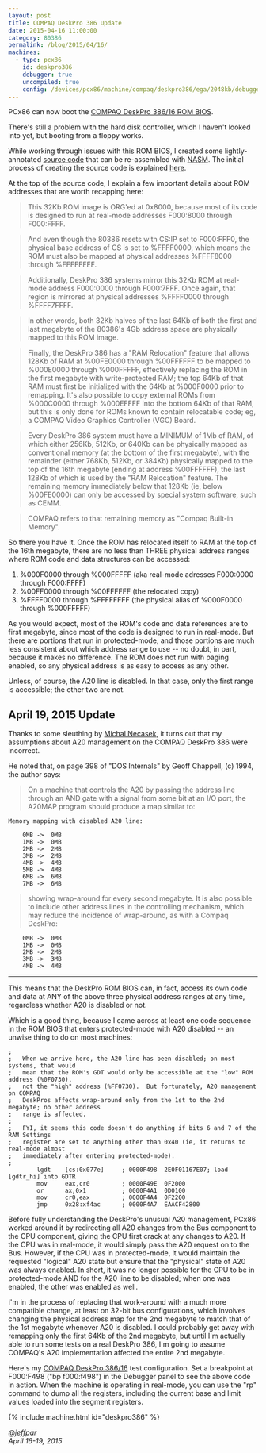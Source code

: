 ```yaml
---
layout: post
title: COMPAQ DeskPro 386 Update
date: 2015-04-16 11:00:00
category: 80386
permalink: /blog/2015/04/16/
machines:
  - type: pcx86
    id: deskpro386
    debugger: true
    uncompiled: true
    config: /devices/pcx86/machine/compaq/deskpro386/ega/2048kb/debugger/machine.xml
---
```


PCx86 can now boot the [COMPAQ DeskPro 386/16 ROM BIOS](/devices/pcx86/rom/compaq/deskpro386/).

There's still a problem with the hard disk controller, which I haven't looked into yet,
but booting from a floppy works.

While working through issues with this ROM BIOS, I created some lightly-annotated
[source code](/devices/pcx86/rom/compaq/deskpro386/1988-01-28/1988-01-28.asm) that can be re-assembled
with [NASM](http://www.nasm.us/).  The initial process of creating the source code is
explained [here](/devices/pcx86/rom/compaq/deskpro386/#recreating-rom-source-code).

At the top of the source code, I explain a few important details about ROM addresses that
are worth recapping here:

> This 32Kb ROM image is ORG'ed at 0x8000, because most of its code is designed to run
at real-mode addresses F000:8000 through F000:FFFF.

> And even though the 80386 resets with CS:IP set to F000:FFF0, the physical base address
of CS is set to %FFFF0000, which means the ROM must also be mapped at physical addresses
%FFFF8000 through %FFFFFFFF.

> Additionally, DeskPro 386 systems mirror this 32Kb ROM at real-mode address F000:0000
through F000:7FFF.  Once again, that region is mirrored at physical addresses %FFFF0000
through %FFFF7FFFF.

> In other words, both 32Kb halves of the last 64Kb of both the first and last megabyte
of the 80386's 4Gb address space are physically mapped to this ROM image.

> Finally, the DeskPro 386 has a "RAM Relocation" feature that allows 128Kb of RAM at
%00FE0000 through %00FFFFFF to be mapped to %000E0000 through %000FFFFF, effectively
replacing the ROM in the first megabyte with write-protected RAM; the top 64Kb of that
RAM must first be initialized with the 64Kb at %000F0000 prior to remapping.  It's also
possible to copy external ROMs from %000C0000 through %000EFFFF into the bottom 64Kb of
that RAM, but this is only done for ROMs known to contain relocatable code; eg, a COMPAQ
Video Graphics Controller (VGC) Board.

> Every DeskPro 386 system must have a MINIMUM of 1Mb of RAM, of which either 256Kb,
512Kb, or 640Kb can be physically mapped as conventional memory (at the bottom of the
first megabyte), with the remainder (either 768Kb, 512Kb, or 384Kb) physically mapped
to the top of the 16th megabyte (ending at address %00FFFFFF), the last 128Kb of which
is used by the "RAM Relocation" feature.  The remaining memory immediately below that
128Kb (ie, below %00FE0000) can only be accessed by special system software, such as CEMM.

> COMPAQ refers to that remaining memory as "Compaq Built-in Memory".

So there you have it.  Once the ROM has relocated itself to RAM at the top of the 16th
megabyte, there are no less than THREE physical address ranges where ROM code and data
structures can be accessed:

 1. %000F0000 through %000FFFFF (aka real-mode adresses F000:0000 through F000:FFFF)
 2. %00FF0000 through %00FFFFFF (the relocated copy)
 3. %FFFF0000 through %FFFFFFFF (the physical alias of %000F0000 through %000FFFFF)

As you would expect, most of the ROM's code and data references are to first megabyte,
since most of the code is designed to run in real-mode.  But there are portions that
run in protected-mode, and those portions are much less consistent about which address
range to use -- no doubt, in part, because it makes no difference.  The ROM does
not run with paging enabled, so any physical address is as easy to access as any other.

Unless, of course, the A20 line is disabled.  In that case, only the first range is
accessible; the other two are not.

April 19, 2015 Update
---
Thanks to some sleuthing by [Michal Necasek](http://os2museum.com/), it turns out that my
assumptions about A20 management on the COMPAQ DeskPro 386 were incorrect.

He noted that, on page 398 of "DOS Internals" by Geoff Chappell, (c) 1994, the author says:

> On a machine that controls the A20 by passing the address line through an AND gate with a
signal from some bit at an I/O port, the A20MAP program should produce a map similar to:

	Memory mapping with disabled A20 line:
	
	    0MB ->  0MB
	    1MB ->  0MB
	    2MB ->  2MB
	    3MB ->  2MB
	    4MB ->  4MB
	    5MB ->  4MB
	    6MB ->  6MB
	    7MB ->  6MB

> showing wrap-around for every second megabyte. It is also possible to include other address lines
in the controlling mechanism, which may reduce the incidence of wrap-around, as with a Compaq
DeskPro:

	    0MB ->  0MB
	    1MB ->  0MB
	    2MB ->  2MB
	    3MB ->  3MB
	    4MB ->  4MB

---

This means that the DeskPro ROM BIOS can, in fact, access its own code and data at ANY of the above
three physical address ranges at any time, regardless whether A20 is disabled or not.

Which is a good thing, because I came across at least one code sequence in the ROM BIOS that enters
protected-mode with A20 disabled -- an unwise thing to do on most machines: 

	;
	;   When we arrive here, the A20 line has been disabled; on most systems, that would
	;   mean that the ROM's GDT would only be accessible at the "low" ROM address (%0F0730),
	;   not the "high" address (%FF0730).  But fortunately, A20 management on COMPAQ
	;   DeskPros affects wrap-around only from the 1st to the 2nd megabyte; no other address
	;   range is affected.
	;
	;   FYI, it seems this code doesn't do anything if bits 6 and 7 of the RAM Settings
	;   register are set to anything other than 0x40 (ie, it returns to real-mode almost
	;   immediately after entering protected-mode).
	;
	        lgdt    [cs:0x077e]     ; 0000F498  2E0F01167E07; load [gdtr_hi] into GDTR
	        mov     eax,cr0         ; 0000F49E  0F2000
	        or      ax,0x1          ; 0000F4A1  0D0100
	        mov     cr0,eax         ; 0000F4A4  0F2200
	        jmp     0x28:xf4ac      ; 0000F4A7  EAACF42800

Before fully understanding the DeskPro's unusual A20 management, PCx86 worked around it by
redirecting all A20 changes from the Bus component to the CPU component, giving the CPU first
crack at any changes to A20.  If the CPU was in real-mode, it would simply pass the A20 request
on to the Bus. However, if the CPU was in protected-mode, it would maintain the requested
"logical" A20 state but ensure that the "physical" state of A20 was always enabled.  In short,
it was no longer possible for the CPU to be in protected-mode AND for the A20 line to be disabled;
when one was enabled, the other was enabled as well.

I'm in the process of replacing that work-around with a much more compatible change, at least
on 32-bit bus configurations, which involves changing the physical address map for the 2nd megabyte
to match that of the 1st megabyte whenever A20 is disabled.  I could probably get away with remapping
only the first 64Kb of the 2nd megabyte, but until I'm actually able to run some tests on a real
DeskPro 386, I'm going to assume COMPAQ's A20 implementation affected the entire 2nd megabyte.

Here's my [COMPAQ DeskPro 386/16](/devices/pcx86/machine/compaq/deskpro386/ega/2048kb/debugger/) test
configuration.  Set a breakpoint at F000:F498 ("bp f000:f498") in the Debugger panel to see the above
code in action.  When the machine is operating in real-mode, you can use the "rp" command to dump all
the registers, including the current base and limit values loaded into the segment registers.

{% include machine.html id="deskpro386" %}

*[@jeffpar](http://twitter.com/jeffpar)*  
*April 16-19, 2015*
